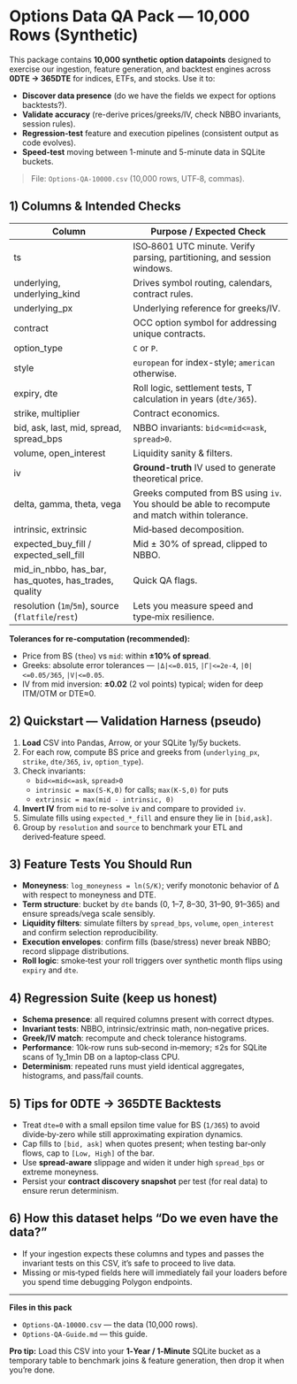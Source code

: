 # Options Data QA Pack — 10,000 Rows (Synthetic)

This package contains **10,000 synthetic option datapoints** designed to exercise our ingestion, feature generation, and backtest engines across **0DTE → 365DTE** for indices, ETFs, and stocks. Use it to:
- **Discover data presence** (do we have the fields we expect for options backtests?).
- **Validate accuracy** (re-derive prices/greeks/IV, check NBBO invariants, session rules).
- **Regression-test** feature and execution pipelines (consistent output as code evolves).
- **Speed-test** moving between 1-minute and 5-minute data in SQLite buckets.

> File: `Options-QA-10000.csv` (10,000 rows, UTF‑8, commas).

## 1) Columns & Intended Checks

| Column | Purpose / Expected Check |
|---|---|
| ts | ISO‑8601 UTC minute. Verify parsing, partitioning, and session windows. |
| underlying, underlying_kind | Drives symbol routing, calendars, contract rules. |
| underlying_px | Underlying reference for greeks/IV. |
| contract | OCC option symbol for addressing unique contracts. |
| option_type | `C` or `P`. |
| style | `european` for index-style; `american` otherwise. |
| expiry, dte | Roll logic, settlement tests, T calculation in years (`dte/365`). |
| strike, multiplier | Contract economics. |
| bid, ask, last, mid, spread, spread_bps | NBBO invariants: `bid<=mid<=ask`, `spread>0`. |
| volume, open_interest | Liquidity sanity & filters. |
| iv | **Ground-truth** IV used to generate theoretical price. |
| delta, gamma, theta, vega | Greeks computed from BS using `iv`. You should be able to recompute and match within tolerance. |
| intrinsic, extrinsic | Mid‑based decomposition. |
| expected_buy_fill / expected_sell_fill | Mid ± 30% of spread, clipped to NBBO. |
| mid_in_nbbo, has_bar, has_quotes, has_trades, quality | Quick QA flags. |
| resolution (`1m`/`5m`), source (`flatfile`/`rest`) | Lets you measure speed and type‑mix resilience. |

**Tolerances for re-computation (recommended):**
- Price from BS (`theo`) vs `mid`: within **±10% of spread**.
- Greeks: absolute error tolerances — `|Δ|<=0.015`, `|Γ|<=2e-4`, `|Θ|<=0.05/365`, `|V|<=0.05`.
- IV from mid inversion: **±0.02** (2 vol points) typical; widen for deep ITM/OTM or DTE≈0.

## 2) Quickstart — Validation Harness (pseudo)

1. **Load** CSV into Pandas, Arrow, or your SQLite 1y/5y buckets.  
2. For each row, compute BS price and greeks from (`underlying_px`, `strike`, `dte/365`, `iv`, `option_type`).  
3. Check invariants:  
   - `bid<=mid<=ask`, `spread>0`  
   - `intrinsic = max(S-K,0)` for calls; `max(K-S,0)` for puts  
   - `extrinsic = max(mid - intrinsic, 0)`  
4. **Invert IV** from `mid` to re-solve `iv` and compare to provided `iv`.  
5. Simulate fills using `expected_*_fill` and ensure they lie in `[bid,ask]`.  
6. Group by `resolution` and `source` to benchmark your ETL and derived‑feature speed.

## 3) Feature Tests You Should Run

- **Moneyness**: `log_moneyness = ln(S/K)`; verify monotonic behavior of Δ with respect to moneyness and DTE.  
- **Term structure**: bucket by `dte` bands (0, 1–7, 8–30, 31–90, 91–365) and ensure spreads/vega scale sensibly.  
- **Liquidity filters**: simulate filters by `spread_bps`, `volume`, `open_interest` and confirm selection reproducibility.  
- **Execution envelopes**: confirm fills (base/stress) never break NBBO; record slippage distributions.  
- **Roll logic**: smoke‑test your roll triggers over synthetic month flips using `expiry` and `dte`.

## 4) Regression Suite (keep us honest)

- **Schema presence**: all required columns present with correct dtypes.  
- **Invariant tests**: NBBO, intrinsic/extrinsic math, non‑negative prices.  
- **Greek/IV match**: recompute and check tolerance histograms.  
- **Performance**: 10k‑row runs sub‑second in‑memory; ≤2s for SQLite scans of 1y_1min DB on a laptop‑class CPU.  
- **Determinism**: repeated runs must yield identical aggregates, histograms, and pass/fail counts.

## 5) Tips for 0DTE → 365DTE Backtests

- Treat `dte=0` with a small epsilon time value for BS (`1/365`) to avoid divide‑by‑zero while still approximating expiration dynamics.  
- Cap fills to `[bid, ask]` when quotes present; when testing bar‑only flows, cap to `[Low, High]` of the bar.  
- Use **spread‑aware** slippage and widen it under high `spread_bps` or extreme moneyness.  
- Persist your **contract discovery snapshot** per test (for real data) to ensure rerun determinism.

## 6) How this dataset helps “Do we even have the data?”

- If your ingestion expects these columns and types and passes the invariant tests on this CSV, it’s safe to proceed to live data.  
- Missing or mis‑typed fields here will immediately fail your loaders before you spend time debugging Polygon endpoints.

---

**Files in this pack**  
- `Options-QA-10000.csv` — the data (10,000 rows).  
- `Options-QA-Guide.md` — this guide.

**Pro tip:** Load this CSV into your **1‑Year / 1‑Minute** SQLite bucket as a temporary table to benchmark joins & feature generation, then drop it when you’re done.
